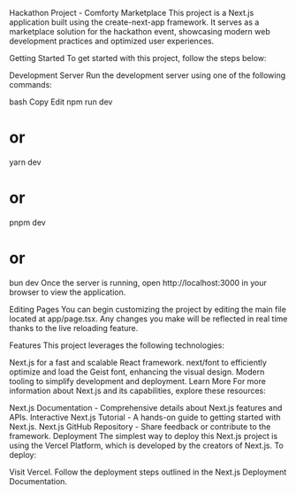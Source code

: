 Hackathon Project - Comforty Marketplace
This project is a Next.js application built using the create-next-app framework. It serves as a marketplace solution for the hackathon event, showcasing modern web development practices and optimized user experiences.

Getting Started
To get started with this project, follow the steps below:

Development Server
Run the development server using one of the following commands:

bash
Copy
Edit
npm run dev
# or
yarn dev
# or
pnpm dev
# or
bun dev
Once the server is running, open http://localhost:3000 in your browser to view the application.

Editing Pages
You can begin customizing the project by editing the main file located at app/page.tsx. Any changes you make will be reflected in real time thanks to the live reloading feature.

Features
This project leverages the following technologies:

Next.js for a fast and scalable React framework.
next/font to efficiently optimize and load the Geist font, enhancing the visual design.
Modern tooling to simplify development and deployment.
Learn More
For more information about Next.js and its capabilities, explore these resources:

Next.js Documentation - Comprehensive details about Next.js features and APIs.
Interactive Next.js Tutorial - A hands-on guide to getting started with Next.js.
Next.js GitHub Repository - Share feedback or contribute to the framework.
Deployment
The simplest way to deploy this Next.js project is using the Vercel Platform, which is developed by the creators of Next.js. To deploy:

Visit Vercel.
Follow the deployment steps outlined in the Next.js Deployment Documentation.
